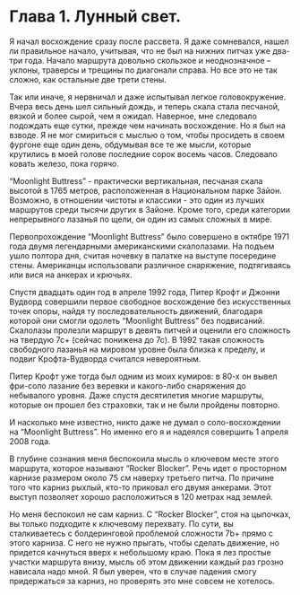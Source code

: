 # Глава 1. Лунный свет.

Я начал восхождение сразу после рассвета. Я даже сомневался, нашел ли правильное начало, учитывая, что не был на нижних питчах уже два-три года. Начало маршрута довольно скользкое и неоднозначное – уклоны, траверсы и трещины по диагонали справа. Но все это не так сложно, как остальные две трети стены.

Так или иначе, я нервничал и даже испытывал легкое головокружение. Вчера весь день шел сильный дождь, и теперь скала стала песчаной, вязкой и более сырой, чем я ожидал. Наверное, мне следовало подождать еще сутки, прежде чем начинать восхождение. Но я был на взводе. Я не мог смириться с мыслью о том, чтобы просидеть в своем фургоне еще один день, обдумывая все те же мысли, которые крутились в моей голове последние сорок восемь часов. Следовало ковать железо, пока горячо.

“Moonlight Buttress” - практически вертикальная, песчаная скала высотой в 1765 метров, расположенная в Национальном парке Зайон. Возможно, в отношении чистоты и классики - это один из лучших маршрутов среди тысячи других в Зайоне. Кроме того, среди категории непрерывного лазанья по щели, он один из самых сложных в мире.

Первопрохождение “Moonlight Buttress” было совершено в октябре 1971 года двумя легендарными американскими скалолазами. На подъем ушло полтора дня, считая ночевку в палатке на выступе посередине стены. Американцы использовали различное снаряжение, подтягиваясь или вися на анкерах и крючьях.

Спустя двадцать один год в апреле 1992 года, Питер Крофт и Джонни Вудворд совершили первое свободное восхождение без искусственных точек опоры, найдя ту последовательность движений, благодаря которой они смогли одолеть “Moonlight Buttress” без подвисаний. Скалолазы пролезли маршрут в девять питчей и оценили его сложность на твердую 7с+ (сейчас понижена до 7с). В 1992 такая сложность свободного лазанья на мировом уровне была близка к пределу, и подвиг Крофта-Вудворда считался невероятным.

Питер Крофт уже тогда был одним из моих кумиров: в 80-х он вывел фри-соло лазание без веревки и какого-либо снаряжения до небывалого уровня. Даже спустя десятилетия многие маршруты, которые он прошел без страховки, так и не были пройдены повторно.

И насколько мне известно, никто даже не думал о соло-восхождении на “Moonlight Buttress”. Но именно его я и надеялся совершить 1 апреля 2008 года.

В глубине сознания меня беспокоила мысль о ключевом месте этого маршрута, которое называют “Rocker Blocker”. Речь идет о просторном карнизе размером около 75 см наверху третьего питча. По причине того что карниз рыхлый, кто-то приковал его двумя анкерами. Этот выступ позволяет хорошо расположиться в 120 метрах над землей.

Но меня беспокоил не сам карниз. С “Rocker Blocker”, стоя на цыпочках, вы только подходите к ключевому перехвату. По сути, вы сталкиваетесь с болдеринговой проблемой сложности 7b+ прямо с этого карниза. С него не нужно прыгать, чтобы сделать движение, но придется качнуться вверх к небольшому краю. Пока я лез простые участки маршрута внизу, мысль об этом движении каждый раз грозно нависала надо мной. Я был уверен, что в случае падения смогу придержаться за карниз, но проверять это мне совсем не хотелось.